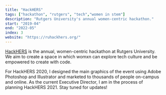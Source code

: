 ```yaml
---
title: "HackHERS"
tags: ["hackathon", "rutgers", "tech","women in stem"]
description: "Rutgers University's annual women-centric hackathon."
start: "2019-04"
end: "2022-05"
index: 3
website: "https://ruhackhers.org/"
---
```


<a href="https://ruhackhers.org/">HackHERS</a> is the annual, women-centric hackathon at Rutgers University. We aim to create a space in which womxn can explore tech culture and be empowered to create with code.

For HackHERS 2020, I designed the main graphics of the event using Adobe Photoshop and Illustrator and marketed to thousands of people on-campus and online. As the current Executive Director, I am in the process of planning HackHERS 2021. Stay tuned for updates!